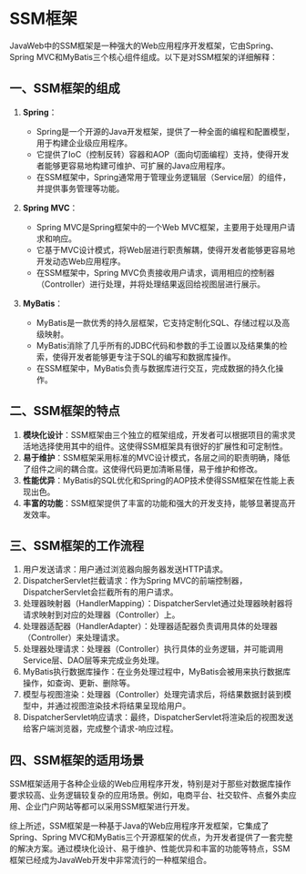 # SSM框架

JavaWeb中的SSM框架是一种强大的Web应用程序开发框架，它由Spring、Spring MVC和MyBatis三个核心组件组成。以下是对SSM框架的详细解释：

## 一、SSM框架的组成

1. **Spring**：

   * Spring是一个开源的Java开发框架，提供了一种全面的编程和配置模型，用于构建企业级应用程序。
   * 它提供了IoC（控制反转）容器和AOP（面向切面编程）支持，使得开发者能够更容易地构建可维护、可扩展的Java应用程序。
   * 在SSM框架中，Spring通常用于管理业务逻辑层（Service层）的组件，并提供事务管理等功能。

2. **Spring MVC**：

   * Spring MVC是Spring框架中的一个Web MVC框架，主要用于处理用户请求和响应。
   * 它基于MVC设计模式，将Web层进行职责解耦，使得开发者能够更容易地开发动态Web应用程序。
   * 在SSM框架中，Spring MVC负责接收用户请求，调用相应的控制器（Controller）进行处理，并将处理结果返回给视图层进行展示。

3. **MyBatis**：

   * MyBatis是一款优秀的持久层框架，它支持定制化SQL、存储过程以及高级映射。
   * MyBatis消除了几乎所有的JDBC代码和参数的手工设置以及结果集的检索，使得开发者能够更专注于SQL的编写和数据库操作。
   * 在SSM框架中，MyBatis负责与数据库进行交互，完成数据的持久化操作。

## 二、SSM框架的特点

1. **模块化设计**：SSM框架由三个独立的框架组成，开发者可以根据项目的需求灵活地选择使用其中的组件。这使得SSM框架具有很好的扩展性和可定制性。
2. **易于维护**：SSM框架采用标准的MVC设计模式，各层之间的职责明确，降低了组件之间的耦合度。这使得代码更加清晰易懂，易于维护和修改。
3. **性能优异**：MyBatis的SQL优化和Spring的AOP技术使得SSM框架在性能上表现出色。
4. **丰富的功能**：SSM框架提供了丰富的功能和强大的开发支持，能够显著提高开发效率。

## 三、SSM框架的工作流程

1. 用户发送请求：用户通过浏览器向服务器发送HTTP请求。
2. DispatcherServlet拦截请求：作为Spring MVC的前端控制器，DispatcherServlet会拦截所有的用户请求。
3. 处理器映射器（HandlerMapping）：DispatcherServlet通过处理器映射器将请求映射到对应的处理器（Controller）上。
4. 处理器适配器（HandlerAdapter）：处理器适配器负责调用具体的处理器（Controller）来处理请求。
5. 处理器处理请求：处理器（Controller）执行具体的业务逻辑，并可能调用Service层、DAO层等来完成业务处理。
6. MyBatis执行数据库操作：在业务处理过程中，MyBatis会被用来执行数据库操作，如查询、更新、删除等。
7. 模型与视图渲染：处理器（Controller）处理完请求后，将结果数据封装到模型中，并通过视图渲染技术将结果呈现给用户。
8. DispatcherServlet响应请求：最终，DispatcherServlet将渲染后的视图发送给客户端浏览器，完成整个请求-响应过程。

## 四、SSM框架的适用场景

SSM框架适用于各种企业级的Web应用程序开发，特别是对于那些对数据库操作要求较高、业务逻辑较复杂的应用场景。例如，电商平台、社交软件、点餐外卖应用、企业门户网站等都可以采用SSM框架进行开发。

综上所述，SSM框架是一种基于Java的Web应用程序开发框架，它集成了Spring、Spring MVC和MyBatis三个开源框架的优点，为开发者提供了一套完整的解决方案。通过模块化设计、易于维护、性能优异和丰富的功能等特点，SSM框架已经成为JavaWeb开发中非常流行的一种框架组合。

